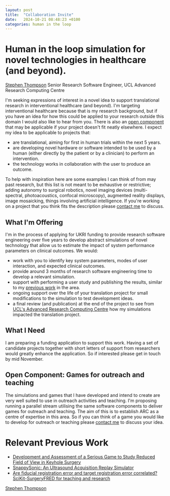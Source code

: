 ```yaml
---
layout: post
title:  "Collaboration Invite"
date:   2024-10-21 08:48:23 +0100
categories: human in the loop
---
```


# Human in the loop simulation for novel technologies in healthcare (and beyond).

[Stephen Thompson](https://orcid.org/0000-0001-7286-1326) Senior Research Software Engineer,
UCL Advanced Research Computing Centre


I'm seeking expressions of interest in a novel idea to support translational research 
in interventional healthcare (and beyond). I'm targeting interventional healthcare because 
that is my research background, but if you have an idea for how this could be applied to
your research outside this domain I would also like to hear from you. 
There is also an [open component](#Open-Component-Games-for-outreach-and-teaching) that 
may be applicable if your project doesn't fit neatly elsewhere.
I expect my idea to be applicable to projects that:

 - are translational, aiming for first in human trials within the next 5 years.
 - are developing novel hardware or software intended to be used by a human (either directly 
by the patient or by a clinician) to perform an intervention.
 - the technology works in collaboration with the user to produce an outcome.

To help with inspiration here are some examples I can think of from may past research, 
but this list is not meant to be exhaustive or restrictive; adding autonomy to surgical robotics,
 novel imaging devices (multi-spectral, photoacoustics, confocal microscopy), 
augmented reality displays, image mosaicking, things involving artificial intelligence. 
If you're working on a 
project that you think fits the description please [contact me](mailto:s.thompson@ucl.ac.uk)
to discuss.

## What I'm Offering

I'm in the process of applying for UKRI funding to provide research software engineering 
over five years to develop abstract simulations of novel technology that allow us to 
estimate the impact of system performance parameters on clinical outcomes. We would:

 - work with you to identify key system parameters, modes of user interaction, and expected clinical outcomes.
 - provide around 3 months of research software engineering time to develop a relevant simulation.
 - support with performing a user study and publishing the results, similar to my [previous work](#Related-Publications) in the area.
 - ongoing support over the life of your translation project for small modifications to the simulation to test development ideas.
 - a final review (and publication) at the end of the project to see from
[UCL's Advanced Research Computing Centre](https://www.ucl.ac.uk/advanced-research-computing/)  how my simulations impacted the translation project. 

## What I Need

I am preparing a funding application to support this work. Having a set of candidate projects 
together with short letters of support from researchers would greatly enhance the application. So
if interested please get in touch by mid November. 

## Open Component: Games for outreach and teaching
The simulations and games that I have developed and intend to create are very well suited
to use in outreach activities and teaching. I'm proposing running a parallel stream utilising
the same software components to deliver games for outreach and teaching. The aim of this
is to establish ARC as a centre of expertise in this area. So if you can think of a
game you would like to develop for outreach or teaching please [contact me](mailto:s.thompson@ucl.ac.uk) to discuss your idea.


# Relevant Previous Work

 - [Development and Assessment of a Serious Game to Study Reduced Field of View in Keyhole Surgery](https://preprints.jmir.org/preprint/56269)
 - [SnappySonic: An Ultrasound Acquisition Replay Simulator](https://doi.org/10.5334/jors.289)
 - [Are fiducial registration error and target registration error correlated? SciKit-SurgeryFRED for teaching and research](https://doi.org/10.1117/12.2580159)

[Stephen Thompson](https://orcid.org/0000-0001-7286-1326)
